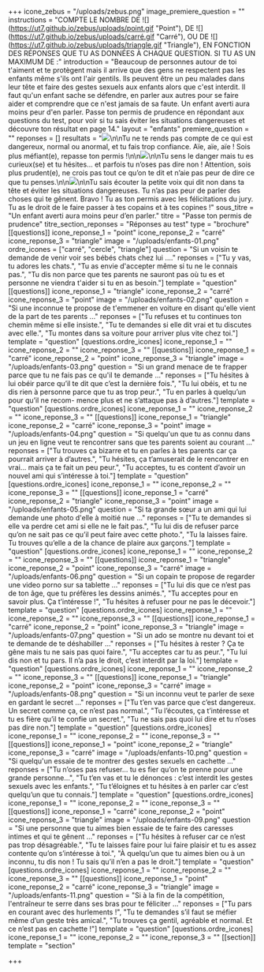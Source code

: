 +++
icone_zebus = "/uploads/zebus.png"
image_premiere_question = ""
instructions = "COMPTE LE NOMBRE DE ![](https://ut7.github.io/zebus/uploads/point.gif \"Point\"), DE ![](https://ut7.github.io/zebus/uploads/carré.gif \"Carré\"), OU DE ![](https://ut7.github.io/zebus/uploads/triangle.gif \"Triangle\"), EN FONCTION DES RÉPONSES QUE TU AS DONNÉES À CHAQUE QUESTION. SI TU AS UN MAXIMUM DE :"
introduction = "Beaucoup de personnes autour de toi t'aiment et te protègent mais il arrive que des gens ne respectent pas les enfants même s'ils ont l'air gentils. Ils peuvent être un peu malades dans leur tête et faire des gestes sexuels aux enfants alors que c'est interdit. Il faut qu'un enfant sache se défendre, en parler aux autres pour se faire aider et comprendre que ce n'est jamais de sa faute. Un enfant averti aura moins peur d'en parler. Passe ton permis de prudence en répondant aux questions du test, pour voir si tu sais éviter les situations dangereuses et découvre ton résultat en page 14."
layout = "enfants"
premiere_question = ""
reponses = []
resultats = "![](https://ut7.github.io/zebus/uploads/point.gif)\n\nTu ne te rends pas compte de ce qui est dangereux, normal ou anormal, et tu fais trop confiance. Aïe, aïe, aïe ! Sois plus méfiant(e), repasse ton permis !\n\n![](https://ut7.github.io/zebus/uploads/carré.gif)\n\nTu sens le danger mais tu es curieux(se) et tu hésites... et parfois tu n’oses pas dire non ! Attention, sois plus prudent(e), ne crois pas tout ce qu’on te dit et n’aie pas peur de dire ce que tu penses.\n\n![](https://ut7.github.io/zebus/uploads/triangle.gif)\n\nTu sais écouter la petite voix qui dit non dans ta tête et éviter les situations dangereuses. Tu n’as pas peur de parler des choses qui te gênent. Bravo ! Tu as ton permis avec les félicitations du jury. Tu as le droit de le faire passer à tes copains et à tes copines !"
sous_titre = "Un enfant averti aura moins peur d’en parler."
titre = "Passe ton permis de prudence"
titre_section_reponses = "Réponses au test"
type = "brochure"
[[questions]]
icone_reponse_1 = "point"
icone_reponse_2 = "carré"
icone_reponse_3 = "triangle"
image = "/uploads/enfants-01.png"
ordre_icones = ["carré", "cercle", "triangle"]
question = "Si un voisin te demande de venir voir ses bébés chats chez lui …."
reponses = ["Tu y vas, tu adores les chats.", "Tu as envie d'accepter même si tu ne le connais pas.", "Tu dis non parce que tes parents ne sauront pas où tu es et personne ne viendra t'aider si tu en as besoin."]
template = "question"
[[questions]]
icone_reponse_1 = "triangle"
icone_reponse_2 = "carré"
icone_reponse_3 = "point"
image = "/uploads/enfants-02.png"
question = "Si une inconnue te propose de t'emmener en voiture en disant qu'elle vient de la part de tes parents ..."
reponses = ["Tu refuses et tu continues ton chemin même si elle insiste.", "Tu te demandes si elle dit vrai et tu discutes avec elle.", "Tu montes dans sa voiture pour arriver plus vite chez toi."]
template = "question"
[questions.ordre_icones]
icone_reponse_1 = ""
icone_reponse_2 = ""
icone_reponse_3 = ""
[[questions]]
icone_reponse_1 = "carré"
icone_reponse_2 = "point"
icone_reponse_3 = "triangle"
image = "/uploads/enfants-03.png"
question = "Si un grand menace de te frapper parce que tu ne fais pas ce qu'il te demande ..."
reponses = ["Tu hésites à lui obéir parce qu’il te dit que c’est la dernière fois.", "Tu lui obéis, et tu ne dis rien à personne parce que tu as trop peur.", "Tu en parles à quelqu’un pour qu’il ne recom- mence plus et ne s’attaque pas à d’autres."]
template = "question"
[questions.ordre_icones]
icone_reponse_1 = ""
icone_reponse_2 = ""
icone_reponse_3 = ""
[[questions]]
icone_reponse_1 = "triangle"
icone_reponse_2 = "carré"
icone_reponse_3 = "point"
image = "/uploads/enfants-04.png"
question = "Si quelqu'un que tu as connu dans un jeu en ligne veut te rencontrer sans que tes parents soient au courant ..."
reponses = ["Tu trouves ça bizarre et tu en parles à tes parents car ça pourrait arriver à d’autres.", "Tu hésites, ça t’amuserait de le rencontrer en vrai... mais ça te fait un peu peur.", "Tu acceptes, tu es content d’avoir un nouvel ami qui s’intéresse à toi."]
template = "question"
[questions.ordre_icones]
icone_reponse_1 = ""
icone_reponse_2 = ""
icone_reponse_3 = ""
[[questions]]
icone_reponse_1 = "carré"
icone_reponse_2 = "triangle"
icone_reponse_3 = "point"
image = "/uploads/enfants-05.png"
question = "Si ta grande sœur a un ami qui lui demande une photo d'elle à moitié nue ..."
reponses = ["Tu te demandes si elle va perdre cet ami si elle ne le fait pas.", "Tu lui dis de refuser parce qu’on ne sait pas ce qu’il peut faire avec cette photo.", "Tu la laisses faire. Tu trouves qu’elle a de la chance de plaire aux garçons."]
template = "question"
[questions.ordre_icones]
icone_reponse_1 = ""
icone_reponse_2 = ""
icone_reponse_3 = ""
[[questions]]
icone_reponse_1 = "triangle"
icone_reponse_2 = "point"
icone_reponse_3 = "carré"
image = "/uploads/enfants-06.png"
question = "Si un copain te propose de regarder une video porno sur sa tablette ..."
reponses = ["Tu lui dis que ce n’est pas de ton âge, que tu préfères les dessins animés.", "Tu acceptes pour en savoir plus. Ça t’intéresse !", "Tu hésites à refuser pour ne pas le décevoir."]
template = "question"
[questions.ordre_icones]
icone_reponse_1 = ""
icone_reponse_2 = ""
icone_reponse_3 = ""
[[questions]]
icone_reponse_1 = "carré"
icone_reponse_2 = "point"
icone_reponse_3 = "triangle"
image = "/uploads/enfants-07.png"
question = "Si un ado se montre nu devant toi et te demande de te déshabiller ..."
reponses = ["Tu hésites à rester ? Ça te gêne mais tu ne sais pas quoi faire.", "Tu acceptes car tu as peur.", "Tu lui dis non et tu pars. Il n’a pas le droit, c’est interdit par la loi."]
template = "question"
[questions.ordre_icones]
icone_reponse_1 = ""
icone_reponse_2 = ""
icone_reponse_3 = ""
[[questions]]
icone_reponse_1 = "triangle"
icone_reponse_2 = "point"
icone_reponse_3 = "carré"
image = "/uploads/enfants-08.png"
question = "Si un inconnu veut te parler de sexe en gardant le secret ..."
reponses = ["Tu t’en vas parce que c’est dangereux. Un secret comme ça, ce n’est pas normal.", "Tu l’écoutes, ça t’intéresse et tu es fière qu’il te confie un secret.", "Tu ne sais pas quoi lui dire et tu n’oses pas dire non."]
template = "question"
[questions.ordre_icones]
icone_reponse_1 = ""
icone_reponse_2 = ""
icone_reponse_3 = ""
[[questions]]
icone_reponse_1 = "point"
icone_reponse_2 = "triangle"
icone_reponse_3 = "carré"
image = "/uploads/enfants-10.png"
question = "Si quelqu'un essaie de te montrer des gestes sexuels en cachette ..."
reponses = ["Tu n’oses pas refuser... tu es fier qu’on te prenne pour une grande personne...", "Tu t’en vas et tu le dénonces : c’est interdit les gestes sexuels avec les enfants.", "Tu t’éloignes et tu hésites à en parler car c’est quelqu’un que tu connais."]
template = "question"
[questions.ordre_icones]
icone_reponse_1 = ""
icone_reponse_2 = ""
icone_reponse_3 = ""
[[questions]]
icone_reponse_1 = "carré"
icone_reponse_2 = "point"
icone_reponse_3 = "triangle"
image = "/uploads/enfants-09.png"
question = "Si une personne que tu aimes bien essaie de te faire des caresses intimes et qui te gênent ..."
reponses = ["Tu hésites à refuser car ce n’est pas trop désagréable.", "Tu te laisses faire pour lui faire plaisir et tu es assez contente qu’on s’intéresse à toi.", "À quelqu’un que tu aimes bien ou à un inconnu, tu dis non ! Tu sais qu’il n’en a pas le droit."]
template = "question"
[questions.ordre_icones]
icone_reponse_1 = ""
icone_reponse_2 = ""
icone_reponse_3 = ""
[[questions]]
icone_reponse_1 = "point"
icone_reponse_2 = "carré"
icone_reponse_3 = "triangle"
image = "/uploads/enfants-11.png"
question = "Si à la fin de la compétition, l'entraîneur te serre dans ses bras pour te féliciter ..."
reponses = ["Tu pars en courant avec des hurlements !", "Tu te demandes s’il faut se méfier même d’un geste très amical.", "Tu trouves ça gentil, agréable et normal. Et ce n’est pas en cachette !"]
template = "question"
[questions.ordre_icones]
icone_reponse_1 = ""
icone_reponse_2 = ""
icone_reponse_3 = ""
[[section]]
template = "section"

+++
